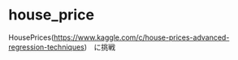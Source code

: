 # house_price
HousePrices(https://www.kaggle.com/c/house-prices-advanced-regression-techniques)　に挑戦
